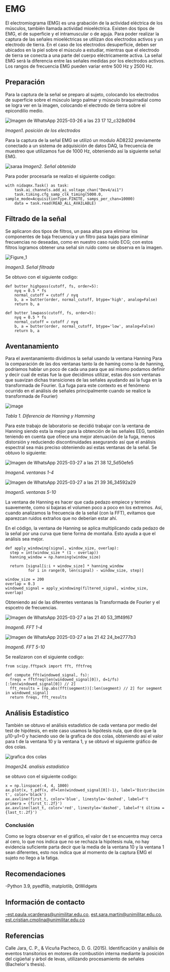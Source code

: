 # EMG
El electromiograma (EMG) es una grabación de la actividad eléctrica de los músculos, también llamada actividad mioeléctrica. Existen dos tipos de EMG, el de superficie y el intramuscular o de aguja. 
Para poder realizar la captura de las señales mioeléctricas se utilizan dos electrodos activos y un electrodo de tierra. En el caso de los electrodos desuperficie, deben ser ubicados en la piel sobre el músculo a estudiar, mientras que el electrodo de tierra se conecta a una parte del cuerpo eléctricamente activa. La señal EMG será la diferencia entre las señales medidas por los electrodos activos. 
Los rangos de frecuencia EMG pueden variar entre 500 Hz y 2500 Hz. 


## Preparación
Para la captura de la señal se preparo al sujeto, colocando los electrodos de superficie sobre el músculo largo palmar y músculo braquirradial como se logra ver en la imagen, colocando el electrodo de tierra sobre el epicondilio medio. 

![Imagen de WhatsApp 2025-03-26 a las 23 17 12_c328d094](https://github.com/user-attachments/assets/e993660d-20cb-40b9-b269-3993543d67d3)

*Imagen1. posición de los electrodos*


Para la captura de la señal EMG se utilizó un modulo AD8232 previamente conectado a un sistema de adquisición de datos DAQ, la frecuencia de muestreo que utilizamos fue de 1000 Hz, obteniendo así la siguiente señal EMG.

![saraa](https://github.com/user-attachments/assets/e5db7a64-e507-445b-89e9-930e71df5a64)
*Imagen2. Señal obtenida*

Para poder procesarla se realizo el siguiente codigo:
````
with nidaqmx.Task() as task:
    task.ai_channels.add_ai_voltage_chan("Dev4/ai1")
    task.timing.cfg_samp_clk_timing(5000.0, sample_mode=AcquisitionType.FINITE, samps_per_chan=10000)
    data = task.read(READ_ALL_AVAILABLE)
````

## Filtrado de la señal
Se aplicaron dos tipos de filtros, un pasa altas para eliminar los componentes de baja frecuencia y un filtro pasa bajas para elimiinar frecuencias no deseadas, como en nuestro caso ruido ECG; con estos filtros logramos obtener una señal sin ruido como se observa en la imagen. 

![Figure_1](https://github.com/user-attachments/assets/351e1289-3d17-4f86-87eb-072f8036f45d)


*Imagen3. Señal filtrada*

Se obtuvo con el siguiente codigo:
```
def butter_highpass(cutoff, fs, order=5):
    nyq = 0.5 * fs
    normal_cutoff = cutoff / nyq
    b, a = butter(order, normal_cutoff, btype='high', analog=False)
    return b, a

def butter_lowpass(cutoff, fs, order=5):
    nyq = 0.5 * fs
    normal_cutoff = cutoff / nyq
    b, a = butter(order, normal_cutoff, btype='low', analog=False)
    return b, a
  ```  

## Aventanamiento 
Para el aventanamiento dividimos la señal usando la ventana Hanning 
Para la comparación de las dos ventanas tanto la de haming como la de hanning, podríamos hablar un poco de cada una para que así mismo podamos definir y decir cual de estas fue la que decidimos utilizar, estas dos son ventanas que suavizan dichas transiciones  	de las señales ayudando así la fuga en la transformada de Fourier. (La fuga para este contexto es el fenómeno ocurrido en el análisis de señales principalmente cuando se realice la transformada de Fourier) 

![image](https://github.com/user-attachments/assets/90528910-0a0b-4e5a-a8e7-574efa362b9f)

*Tabla 1. Diferencia de Hanning y Hamming*

Para este trabajo de laboratorio se decidió trabajar con la ventana de Hanning siendo esta la mejor para la obtención de las señales EEG, también teniendo en cuenta que ofrece una mejor atenuación de la fuga, menos distorsión y reduciendo discontinuidades asegurando así que el análisis espectral sea más preciso obteniendo así estas ventanas de la señal. 
Se obtuvo lo siguiente:

![Imagen de WhatsApp 2025-03-27 a las 21 38 12_5d50efe5](https://github.com/user-attachments/assets/6f34ecea-9ef7-43de-ab3f-e09b7975d086)

*Imagen4. ventanas 1-4*

![Imagen de WhatsApp 2025-03-27 a las 21 39 36_34592a29](https://github.com/user-attachments/assets/10b3d413-5f79-4ec3-8337-22f45ca9c90a)

*Imagen5. ventanas 5-10*

La ventana de Hanning es hacer que cada pedazo empiece y termine suavemente, como si bajaras el volumen poco a poco en los extremos. Así, cuando analizamos la frecuencia de la señal (con la FFT), evitamos que aparezcan ruidos extraños que no deberían estar ahí.

En el código, la ventana de Hanning se aplica multiplicando cada pedazo de la señal por una curva que tiene forma de montaña. Esto ayuda a que el análisis sea mejor.
  ```  
def apply_windowing(signal, window_size, overlap):
    step = int(window_size * (1 - overlap))  
    hanning_window = np.hanning(window_size)  

    return [signal[i:i + window_size] * hanning_window
            for i in range(0, len(signal) - window_size, step)]

window_size = 200  
overlap = 0.3  
windowed_signal = apply_windowing(filtered_signal, window_size, overlap)

  ```  

Obteniendo así de las diferentes ventanas la Transformada de Fourier y el espcetro de frecuencias.

![Imagen de WhatsApp 2025-03-27 a las 21 40 53_3ff49f67](https://github.com/user-attachments/assets/5b7cf6c5-0717-405f-89ed-c8cad7c571af)

*Imagen6. FFT 1-4*

![Imagen de WhatsApp 2025-03-27 a las 21 42 24_be2777b3](https://github.com/user-attachments/assets/10716603-1df6-4cc5-a98e-be44310d1b3a)

*Imagen6. FFT 5-10*

Se realizaron con el siguiente codigo:
  ```  
from scipy.fftpack import fft, fftfreq

def compute_fft(windowed_signal, fs):
    freqs = fftfreq(len(windowed_signal[0]), d=1/fs)[:len(windowed_signal[0]) // 2]
    fft_results = [np.abs(fft(segment))[:len(segment) // 2] for segment in windowed_signal]
    return freqs, fft_results
  ```  

## Análisis Estadístico 
También se obtuvo el análisis estadístico de cada ventana por medio del test de hipótesis, en este caso usamos la hipótesis nula, que dice que la µ10-µ1=0  y haciendo uso de la grafica de dos colas, obteniendo así el valor para t de la ventana 10 y la ventana 1, y se obtuvó el siguiente gráfico de dos colas. 

![grafica dos colas](https://github.com/user-attachments/assets/e7f78ccb-209f-4135-bf1e-01b709df4e9f)

*Imagen24. analisis estadístico*

se obtuvo con el siguiente codigo:
```
x = np.linspace(-4, 4, 1000)
ax.plot(x, t.pdf(x, df=len(windowed_signal[0])-1), label='Distribución t', color='black')
ax.axvline(first_t, color='blue', linestyle='dashed', label=f't primera = {first_t:.2f}')
ax.axvline(last_t, color='red', linestyle='dashed', label=f't última = {last_t:.2f}')
```

### Conclusión
Como se logra observar en el gráfico, el valor de t se encuentra muy cerca al cero, lo que nos indica que no se rechaza la hipótesis nula, no hay evidencia suficiente parta decir que la media de la ventana 10 y la ventana 1 sean diferentes, esto nos indica que al momento de la captura EMG el sujeto no llego a la fatiga. 
## Recomendaciones
-Python 3.9, pyedflib, matplotlib, QtWidgets

## Información de contacto
-est.paula.vcardenas@unimilitar.edu.co, est.sara.martin@unimilitar.edu.co, est.cristian.cmolina@unimilitar.edu.co

## Referencias
Calle Jara, C. P., & Vicuña Pacheco, D. G. (2015). Identificación y análisis de eventos transitorios en motores de combustión interna mediante la posición del cigüeñal y árbol de levas, utilizando procesamiento de señales (Bachelor's thesis).












